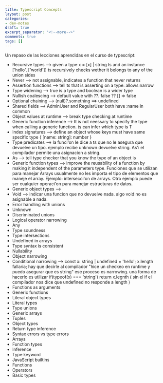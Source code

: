 ```yaml
---
title: Typescript Concepts
layout: post
categories:
- dev-notes
draft: true
excerpt_separator: "<!--more-->"
comments: true
tags: []
---
```


Un repaso de las lecciones aprendidas en el curso de typescript:


* Recursive types  --> given a type x = [x] | string ts and an instance ['hello', ['world']] ts recursively checks wether it belongs to any of the union sides 
* Never --> not assignable, indicates a function that never returns
* Assertion functions --> tell ts that is asserting on a type: allows narrow
* Type widening --> true is a type and boolean is a wider type 
* Nullish coalescing --> default value with ??. false ?? [] => false
* Optional chaining --> (null)?.something ==> undefined  
* Shared fields --> AdminUser and RegularUser both have :name in common
* Object values at runtime --> break type checking at runtime
* Generic function inference --> It is not neessary to specify the type when calling a generic function. ts can infer which type is T
* Index signatures --> define an object whose keys must have same specific type { [name: string]: number } 
* Type predicates --> la funci'on le dice a ts que no le asegura que devuelve un tipo. ejemplo recibe unknown devuelve string. As'i el compilador permite una asignacion a string.
* As --> tell type checker that you know the type of an object is 
* Generic function types --> improve the reusability of a function by making it independent of the parameters type. Funciones que se utilizan para manejar Arrays usualmente no les importa el tipo de elementos que maneje el array.  Ejemplo: intersecci'on de arrays. Otro ejemplo puede ser cualquier operaci'on para manejar estructuras de datos. 
* Generic object types --> 
* Void --> indicar una funcion que no devuelve nada. algo void no es asignable a nada.
* Error handling with unions
* Unknown
* Discriminated unions
* Logical operator narrowing
* Any
* Type soundness
* Type intersections
* Undefined in arrays
* Type syntax is consistent
* Nullability
* Object narrowing
* Conditional narrowing  --> const x: string | undefined = 'hello'; x.length fallaria; hay que decirle al compilador "hice un checkeo en runtime y puedo asegurar que es string" ese proceso es narrowing. una forma de hacerlo es utilizar if(typeof(x) === 'string') return x.legnth ( sin el if el compilador nos dice que undefined no responde a length ) 
* Functions as arguments
* Generic functions
* Literal object types
* Literal types
* Type unions
* Generic arrays
* Tuples
* Object types
* Return type inference
* Syntax errors vs type errors
* Arrays
* Function types
* Inference
* Type keyword
* JavaScript builtins
* Functions
* Operators
* Basic types
